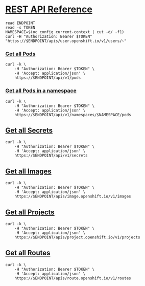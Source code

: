 # [REST API Reference](https://docs.openshift.com/container-platform/3.7/rest_api/index.html)

```
read ENDPOINT
read -s TOKEN
NAMESPACE=$(oc config current-context | cut -d/ -f1)
curl -H "Authorization: Bearer $TOKEN" "https://$ENDPOINT/apis/user.openshift.io/v1/users/~"
```
### [Get all Pods](https://docs.openshift.com/container-platform/3.7/rest_api/api/v1.Pod.html#Get-api-v1-pods)
```
curl -k \
    -H "Authorization: Bearer $TOKEN" \
    -H 'Accept: application/json' \
    https://$ENDPOINT/api/v1/pods
```
### [Get all Pods in a namespace](https://docs.openshift.com/container-platform/3.7/rest_api/api/v1.Pod.html#Get-api-v1-namespaces-namespace-pods)
```
curl -k \
    -H "Authorization: Bearer $TOKEN" \
    -H 'Accept: application/json' \
    https://$ENDPOINT/api/v1/namespaces/$NAMESPACE/pods
```

## [Get all Secrets](https://docs.openshift.com/container-platform/3.7/rest_api/api/v1.Secret.html#Get-api-v1-secrets)
```
curl -k \
    -H "Authorization: Bearer $TOKEN" \
    -H 'Accept: application/json' \
    https://$ENDPOINT/api/v1/secrets
```
## [Get all Images](https://docs.openshift.com/container-platform/3.7/rest_api/apis-image.openshift.io/v1.Image.html#Get-apis-image.openshift.io-v1-images)
```
curl -k \
    -H "Authorization: Bearer $TOKEN" \
    -H 'Accept: application/json' \
    https://$ENDPOINT/apis/image.openshift.io/v1/images
```

## [Get all Projects](https://docs.openshift.com/container-platform/3.7/rest_api/apis-project.openshift.io/v1.Project.html#Get-apis-project.openshift.io-v1-projects)

```
curl -k \
    -H "Authorization: Bearer $TOKEN" \
    -H 'Accept: application/json' \
    https://$ENDPOINT/apis/project.openshift.io/v1/projects
```
## [Get all Routes](https://docs.openshift.com/container-platform/3.7/rest_api/apis-route.openshift.io/v1.Route.html#Get-apis-route.openshift.io-v1-routes)
```
curl -k \
    -H "Authorization: Bearer $TOKEN" \
    -H 'Accept: application/json' \
    https://$ENDPOINT/apis/route.openshift.io/v1/routes

```
